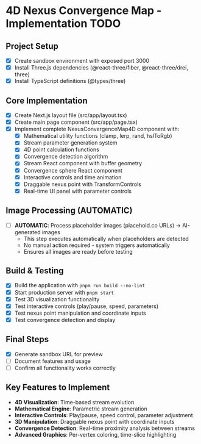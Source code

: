 # 4D Nexus Convergence Map - Implementation TODO

## Project Setup
- [x] Create sandbox environment with exposed port 3000
- [x] Install Three.js dependencies (@react-three/fiber, @react-three/drei, three)
- [x] Install TypeScript definitions (@types/three)

## Core Implementation
- [x] Create Next.js layout file (src/app/layout.tsx)
- [x] Create main page component (src/app/page.tsx)
- [x] Implement complete NexusConvergenceMap4D component with:
  - [x] Mathematical utility functions (clamp, lerp, rand, hslToRgb)
  - [x] Stream parameter generation system
  - [x] 4D point calculation functions
  - [x] Convergence detection algorithm
  - [x] Stream React component with buffer geometry
  - [x] Convergence sphere React component
  - [x] Interactive controls and time animation
  - [x] Draggable nexus point with TransformControls
  - [x] Real-time UI panel with parameter controls

## Image Processing (AUTOMATIC)
- [ ] **AUTOMATIC**: Process placeholder images (placehold.co URLs) → AI-generated images
  - This step executes automatically when placeholders are detected
  - No manual action required - system triggers automatically
  - Ensures all images are ready before testing

## Build & Testing
- [x] Build the application with `pnpm run build --no-lint`
- [x] Start production server with `pnpm start`
- [x] Test 3D visualization functionality
- [x] Test interactive controls (play/pause, speed, parameters)
- [x] Test nexus point manipulation and coordinate inputs
- [x] Test convergence detection and display

## Final Steps
- [x] Generate sandbox URL for preview
- [ ] Document features and usage
- [ ] Confirm all functionality works correctly

## Key Features to Implement
- **4D Visualization**: Time-based stream evolution
- **Mathematical Engine**: Parametric stream generation
- **Interactive Controls**: Play/pause, speed control, parameter adjustment  
- **3D Manipulation**: Draggable nexus point with coordinate inputs
- **Convergence Detection**: Real-time proximity analysis between streams
- **Advanced Graphics**: Per-vertex coloring, time-slice highlighting